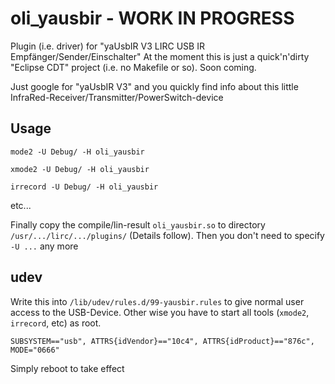 # oli_yausbir - WORK IN PROGRESS
Plugin (i.e. driver) for "yaUsbIR V3 LIRC USB IR Empfänger/Sender/Einschalter"
At the moment this is just a quick'n'dirty "Eclipse CDT" project (i.e. no Makefile or so). Soon coming.

Just google for "yaUsbIR V3" and you quickly find info about this little InfraRed-Receiver/Transmitter/PowerSwitch-device

## Usage
`mode2 -U Debug/ -H oli_yausbir`

`xmode2 -U Debug/ -H oli_yausbir`

`irrecord -U Debug/ -H oli_yausbir`

etc...

Finally copy the compile/lin-result `oli_yausbir.so` to directory `/usr/.../lirc/.../plugins/` (Details follow).
Then you don't need to specify `-U ...` any more

## udev
Write this into `/lib/udev/rules.d/99-yausbir.rules` to give normal user access to the USB-Device.
Other wise you have to start all tools (`xmode2`, `irrecord`, etc) as root.

```
SUBSYSTEM=="usb", ATTRS{idVendor}=="10c4", ATTRS{idProduct}=="876c", MODE="0666"
```
Simply reboot to take effect
 
